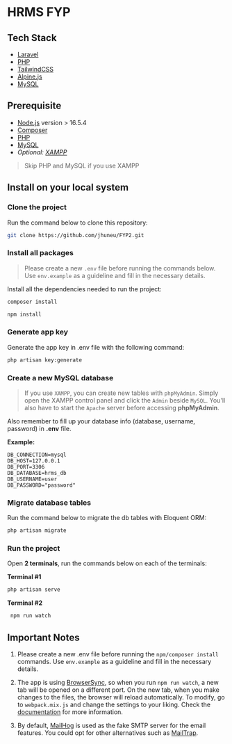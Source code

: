 
# HRMS FYP
## Tech Stack
- [Laravel](https://laravel.com/)
- [PHP](https://www.php.net/)
- [TailwindCSS](https://tailwindcss.com/)
- [Alpine.js](https://alpinejs.dev/)
- [MySQL](https://www.mysql.com/)

## Prerequisite
- [Node.js](https://nodejs.org/en/) version > 16.5.4
- [Composer](https://getcomposer.org/)
- [PHP](https://www.php.net/manual/en/install.php)
- [MySQL](https://dev.mysql.com/downloads/installer/) 
- *Optional: [XAMPP](https://www.apachefriends.org/)*
> Skip PHP and MySQL if you use XAMPP

## Install on your local system
### Clone the project
Run the command below to clone this repository:
```bash
git clone https://github.com/jhuneu/FYP2.git
```
 
 ### Install all packages
> Please create a new `.env` file before running the commands below. Use `env.example` as a guideline and fill in the necessary details.

Install all the dependencies needed to run the project:

```bash
composer install
```
 
```bash
npm install
```

### Generate app key
Generate the app key in .env file with the following command:

```bash
php artisan key:generate
```

### Create a new MySQL database
> If you use `XAMPP`, you can create new tables with `phpMyAdmin`. Simply open the XAMPP control panel and click the `Admin` beside `MySQL`. You'll also have to start the `Apache` server before accessing **phpMyAdmin**. 

Also remember to fill up your database info (database, username, password) in **.env** file.

 **Example:** 
 ```
 DB_CONNECTION=mysql 
 DB_HOST=127.0.0.1 
 DB_PORT=3306 
 DB_DATABASE=hrms_db 
 DB_USERNAME=user 
 DB_PASSWORD="password"
 ```
 
 ### Migrate database tables
 Run the command below to migrate the db tables with Eloquent ORM:
 ```bash
 php artisan migrate
 ```

### Run the project
 Open **2 terminals**, run the commands below on each of the terminals:
 
 **Terminal #1**
 ```bash
 php artisan serve
 ```

**Terminal #2** 
```bash
 npm run watch
 ```


## Important Notes
1. Please create a new .env file before running the `npm/composer install` commands. Use `env.example` as a guideline and fill in the necessary details.  

2. The app is using [BrowserSync](https://laravel-mix.com/docs/main/browsersync), so when you run `npm run watch`, a new tab will be opened on a different port. On the new tab, when you make changes to the files, the browser will reload automatically. To modify, go to `webpack.mix.js` and change the settings to your liking. Check the [documentation](https://browsersync.io/docs/options/) for more information.

3. By default, [MailHog](https://github.com/mailhog/MailHog) is used as the fake SMTP server for the email features. You could opt for other alternatives such as [MailTrap](https://mailtrap.io/).   
